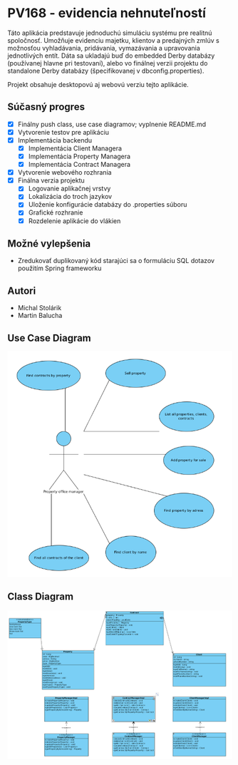 # PV168 - evidencia nehnuteľností
Táto aplikácia predstavuje jednoduchú simuláciu systému pre realitnú spoločnosť.
Umožňuje evidenciu majetku, klientov a predajných zmlúv s možnosťou vyhladávania,
pridávania, vymazávania a upravovania jednotlivých entít. Dáta sa ukladajú buď do embedded Derby databázy (používanej hlavne pri testovaní), alebo vo finálnej verzii projektu do standalone Derby databázy (špecifikovanej v dbconfig.properties). 

Projekt obsahuje desktopovú aj webovú verziu tejto aplikácie. 

## Súčasný progres
- [x] Finálny push class, use case diagramov; vyplnenie README.md
- [x] Vytvorenie testov pre aplikáciu
- [x] Implementácia backendu
    - [x] Implementácia Client Managera
    - [x] Implementácia Property Managera
    - [x] Implementácia Contract Managera
- [x] Vytvorenie webového rozhrania
- [x] Finálna verzia projektu
    - [x] Logovanie aplikačnej vrstvy
    - [X] Lokalizácia do troch jazykov
    - [x] Uloženie konfigurácie databázy do .properties súboru
    - [x] Grafické rozhranie
    - [X] Rozdelenie aplikácie do vlákien

## Možné vylepšenia
- Zredukovať duplikovaný kód starajúci sa o formuláciu SQL dotazov použitím Spring frameworku

## Autori
- Michal Stolárik
- Martin Balucha

## Use Case Diagram
![alt text](finalUseCaseDiagram.png "Use Case Diagram")

## Class Diagram
![alt text](finalClassDiagram.png "Class Diagram")



